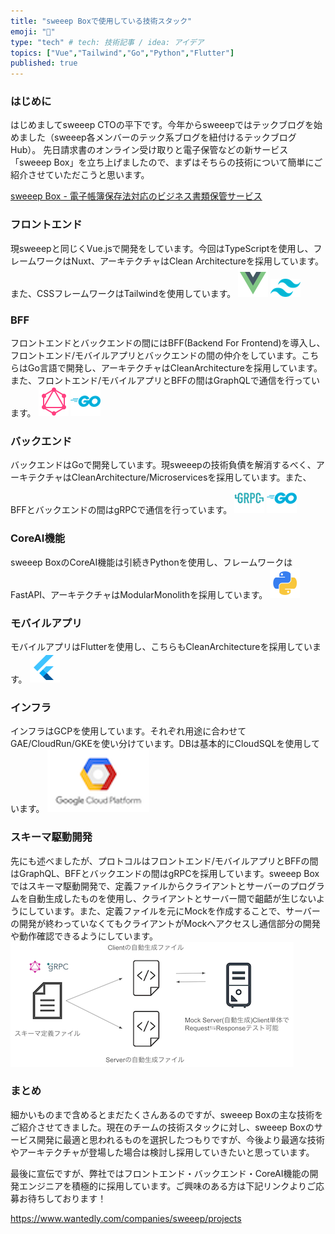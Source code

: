```yaml
---
title: "sweeep Boxで使用している技術スタック"
emoji: "👀"
type: "tech" # tech: 技術記事 / idea: アイデア
topics: ["Vue","Tailwind","Go","Python","Flutter"]
published: true
---
```



### はじめに
はじめましてsweeep CTOの平下です。今年からsweeepではテックブログを始めました（sweeep各メンバーのテック系ブログを紐付けるテックブログHub）。
先日請求書のオンライン受け取りと電子保管などの新サービス「sweeep Box」を立ち上げましたので、まずはそちらの技術について簡単にご紹介させていただこうと思います。

[sweeep Box - 電子帳簿保存法対応のビジネス書類保管サービス](https://lp.box.sweeep.ai/)

### フロントエンド
現sweeepと同じくVue.jsで開発をしています。今回はTypeScriptを使用し、フレームワークはNuxt、アーキテクチャはClean Architectureを採用しています。また、CSSフレームワークはTailwindを使用しています。
![](/images/5a181fce480191/icons8-vue-js-48.png)
![](/images/5a181fce480191/tailwind-css.png)

### BFF
フロントエンドとバックエンドの間にはBFF(Backend For Frontend)を導入し、フロントエンド/モバイルアプリとバックエンドの間の仲介をしています。こちらはGo言語で開発し、アーキテクチャはCleanArchitectureを採用しています。また、フロントエンド/モバイルアプリとBFFの間はGraphQLで通信を行っています。
![](/images/5a181fce480191/icons8-graphql-48.png)
![](/images/5a181fce480191/golang_logo_icon_171073.png)

### バックエンド
バックエンドはGoで開発しています。現sweeepの技術負債を解消するべく、アーキテクチャはCleanArchitecture/Microservicesを採用しています。また、BFFとバックエンドの間はgRPCで通信を行っています。
![](/images/5a181fce480191/grpc.png)
![](/images/5a181fce480191/golang_logo_icon_171073.png)

### CoreAI機能
sweeep BoxのCoreAI機能は引続きPythonを使用し、フレームワークはFastAPI、アーキテクチャはModularMonolithを採用しています。
![](/images/5a181fce480191/python_18894.png)


### モバイルアプリ
モバイルアプリはFlutterを使用し、こちらもCleanArchitectureを採用しています。
![](/images/5a181fce480191/icons8-flutter-48.png)

### インフラ
インフラはGCPを使用しています。それぞれ用途に合わせてGAE/CloudRun/GKEを使い分けています。DBは基本的にCloudSQLを使用しています。
![](/images/5a181fce480191/gcp.png)

### スキーマ駆動開発
先にも述べましたが、プロトコルはフロントエンド/モバイルアプリとBFFの間はGraphQL、BFFとバックエンドの間はgRPCを採用しています。sweeep Boxではスキーマ駆動開発で、定義ファイルからクライアントとサーバーのプログラムを自動生成したものを使用し、クライアントとサーバー間で齟齬が生じないようにしています。また、定義ファイルを元にMockを作成することで、サーバーの開発が終わっていなくてもクライアントがMockへアクセスし通信部分の開発や動作確認できるようにしています。
![](/images/5a181fce480191/schema.png)

### まとめ
細かいものまで含めるとまだたくさんあるのですが、sweeep Boxの主な技術をご紹介させてきました。現在のチームの技術スタックに対し、sweeep Boxのサービス開発に最適と思われるものを選択したつもりですが、今後より最適な技術やアーキテクチャが登場した場合は検討し採用していきたいと思っています。

最後に宣伝ですが、弊社ではフロントエンド・バックエンド・CoreAI機能の開発エンジニアを積極的に採用しています。ご興味のある方は下記リンクよりご応募お待ちしております！

https://www.wantedly.com/companies/sweeep/projects